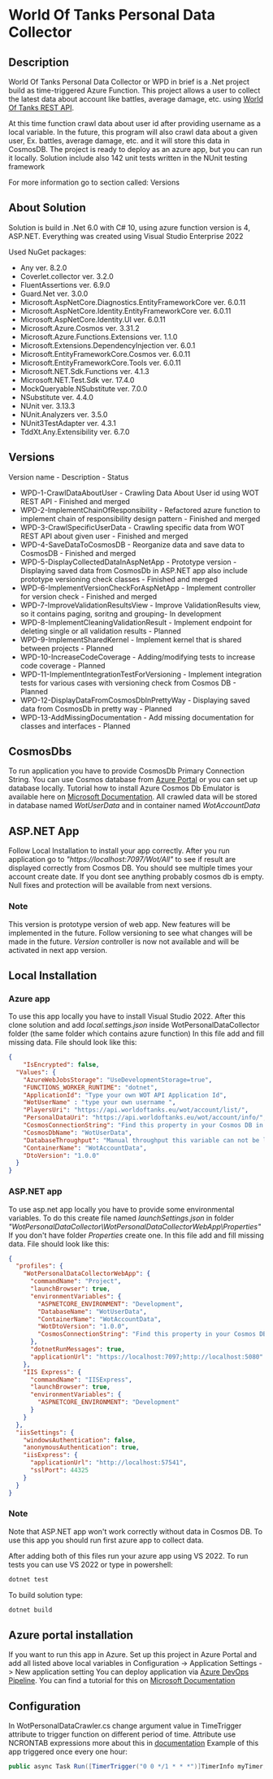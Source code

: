 # World Of Tanks Personal Data Collector

## Description
World Of Tanks Personal Data Collector or WPD in brief is a 
.Net project build as time-triggered Azure Function. This project allows
a user to collect the latest data about account like battles, average damage, etc. using [World Of Tanks REST API](https://developers.wargaming.net/documentation/guide/principles/).

At this time function crawl data about user id after providing username as a local variable.
In the future, this program will also crawl data about a given user, Ex. battles, average damage, etc.
and it will store this data in CosmosDB. The project is ready to deploy as an azure app, but you can run it locally. 
Solution include also 142 unit tests written in the NUnit testing framework

For more information go to section called: Versions 
## About Solution

Solution is build in .Net 6.0 with C# 10, using azure function version is 4, ASP.NET. Everything was created using Visual Studio Enterprise 2022 

Used NuGet packages:

- Any ver. 8.2.0
- Coverlet.collector ver. 3.2.0
- FluentAssertions ver. 6.9.0
- Guard.Net ver. 3.0.0
- Microsoft.AspNetCore.Diagnostics.EntityFrameworkCore ver. 6.0.11
- Microsoft.AspNetCore.Identity.EntityFrameworkCore ver. 6.0.11
- Microsoft.AspNetCore.Identity.UI ver. 6.0.11
- Microsoft.Azure.Cosmos ver. 3.31.2
- Microsoft.Azure.Functions.Extensions ver. 1.1.0
- Microsoft.Extensions.DependencyInjection ver. 6.0.1
- Microsoft.EntityFrameworkCore.Cosmos ver. 6.0.11
- Microsoft.EntityFrameworkCore.Tools ver. 6.0.11
- Microsoft.NET.Sdk.Functions ver. 4.1.3
- Microsoft.NET.Test.Sdk ver. 17.4.0
- MockQueryable.NSubstitute ver. 7.0.0
- NSubstitute ver. 4.4.0
- NUnit ver. 3.13.3
- NUnit.Analyzers ver. 3.5.0
- NUnit3TestAdapter ver. 4.3.1
- TddXt.Any.Extensibility ver. 6.7.0
 

## Versions
Version name - Description - Status
- WPD-1-CrawlDataAboutUser - Crawling Data About User id using WOT REST API - Finished and merged
- WPD-2-ImplementChainOfResponsibility - Refactored azure function to implement chain of responsibility design pattern - Finished and merged
- WPD-3-CrawlSpecificUserData - Crawling specific data from WOT REST API about given user - Finished and merged
- WPD-4-SaveDataToCosmosDB - Reorganize data and save data to CosmosDB - Finished and merged
- WPD-5-DisplayCollectedDataInAspNetApp - Prototype version - Displaying saved data from CosmosDb in ASP.NET app also include prototype versioning check classes - Finished and merged
- WPD-6-ImplementVersionCheckForAspNetApp - Implement controller for version check - Finished and merged
- WPD-7-ImproveValidationResultsView - Improve ValidationResults view, so it contains paging, soritng and grouping- In development
- WPD-8-ImplementCleaningValidationResult - Implement endpoint for deleting single or all validation results - Planned
- WPD-9-ImplementSharedKernel - Implement kernel that is shared between projects - Planned
- WPD-10-IncreaseCodeCoverage - Adding/modifying tests to increase code coverage - Planned
- WPD-11-ImplementIntegrationTestForVersioning - Implement integration tests for various cases with versioning check from Cosmos DB - Planned
- WPD-12-DisplayDataFromCosmosDbInPrettyWay - Displaying saved data from CosmosDb in pretty way - Planned
- WPD-13-AddMissingDocumentation - Add missing documentation for classes and interfaces - Planned

## CosmosDbs

To run application you have to provide CosmosDb Primary Connection String. You can use 
Cosmos database from [Azure Portal](https://azure.microsoft.com/en-us/products/cosmos-db/) or 
you can set up database locally. Tutorial how to install Azure Cosmos Db Emulator is available here on 
[Microsoft Documentation](https://learn.microsoft.com/en-us/azure/cosmos-db/local-emulator?tabs=ssl-netstd21). 
All crawled data will be stored in database named *WotUserData* and in container named *WotAccountData*

## ASP.NET App

Follow Local Installation to install your app correctly. After you run application go to _"https://localhost:7097/Wot/All"_ to see if result
are displayed correctly from Cosmos DB. You should see multiple times your account create date. If you dont see anything probably cosmos db is empty.
Null fixes and protection will be available from next versions.

### Note
This version is prototype version of web app. New features will be implemented in the future. Follow versioning to see what changes
will be made in the future. *Version* controller is now not available and will be activated in next app version.

## Local Installation

### Azure app
To use this app locally you have to install Visual Studio 2022. 
After this clone solution and add *local.settings.json*
inside WotPersonalDataCollector folder (the same folder which contains azure function)
In this file add and fill missing data. File should look like this:

```json
{
    "IsEncrypted": false,
  "Values": {
    "AzureWebJobsStorage": "UseDevelopmentStorage=true",
    "FUNCTIONS_WORKER_RUNTIME": "dotnet",
    "ApplicationId": "Type your own WOT API Application Id",
    "WotUserName" : "type your own username ",
    "PlayersUri": "https://api.worldoftanks.eu/wot/account/list/",
    "PersonalDataUri": "https://api.worldoftanks.eu/wot/account/info/",
    "CosmosConnectionString": "Find this property in your Cosmos DB in Azure Portal or in Azure Cosmos DB Emulator",
    "CosmosDbName": "WotUserData",
    "DatabaseThroughput": "Manual throughput this variable can not be lower than 400!",
    "ContainerName": "WotAccountData",
    "DtoVersion": "1.0.0"
  }
}
```
### ASP.NET app 
To use asp.net app locally you have to provide some environmental variables. To do this create file named *launchSettings.json*
in folder _"WotPersonalDataCollector\WotPersonalDataCollectorWebApp\Properties"_ If you don't have folder *Properties* create one.
In this file add and fill missing data. File should look like this:
```json
{
  "profiles": {
    "WotPersonalDataCollectorWebApp": {
      "commandName": "Project",
      "launchBrowser": true,
      "environmentVariables": {
        "ASPNETCORE_ENVIRONMENT": "Development",
        "DatabaseName": "WotUserData",
        "ContainerName": "WotAccountData",
        "WotDtoVersion": "1.0.0",
        "CosmosConnectionString": "Find this property in your Cosmos DB in Azure Portal or in Azure Cosmos DB Emulator"
      },
      "dotnetRunMessages": true,
      "applicationUrl": "https://localhost:7097;http://localhost:5080"
    },
    "IIS Express": {
      "commandName": "IISExpress",
      "launchBrowser": true,
      "environmentVariables": {
        "ASPNETCORE_ENVIRONMENT": "Development"
      }
    }
  },
  "iisSettings": {
    "windowsAuthentication": false,
    "anonymousAuthentication": true,
    "iisExpress": {
      "applicationUrl": "http://localhost:57541",
      "sslPort": 44325
    }
  }
}
```

### Note
Note that ASP.NET app won't work correctly without data in Cosmos DB. 
To use this app you should run first azure app to collect data.



After adding both of this files run your azure app using VS 2022. 
To run tests you can use VS 2022 or type in powershell:
```bash
dotnet test
```
To build solution type:


```bash
dotnet build
```

## Azure portal installation

If you want to run this app in Azure. Set up this project in Azure Portal and add all listed above local
variables in Configuration -> Application Settings -> New application setting
You can deploy application via [Azure DevOps Pipeline](https://azure.microsoft.com/en-us/products/devops/).
You can find a tutorial for this on 
[Microsoft Documentation](https://learn.microsoft.com/en-us/azure/app-service/deploy-azure-pipelines?view=azure-devops&tabs=yaml)
## Configuration 
In WotPersonalDataCrawler.cs change argument value in TimeTrigger attribute to trigger 
function on different period of time. Attribute use NCRONTAB expressions more about this in [documentation](https://docs.microsoft.com/en-us/azure/azure-functions/functions-bindings-timer?tabs=in-process&pivots=programming-language-csharp)
Example of this app triggered once every one hour:
```csharp
public async Task Run([TimerTrigger("0 0 */1 * * *")]TimerInfo myTimer, ILogger log)
```
